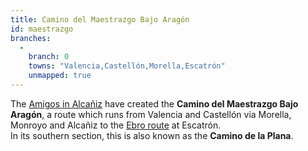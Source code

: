 ```yaml
---
title: Camino del Maestrazgo Bajo Aragón
id: maestrazgo
branches:
  -
    branch: 0
    towns: "Valencia,Castellón,Morella,Escatrón"
    unmapped: true
---
```


The [Amigos in Alcañiz][0] have created the **Camino del Maestrazgo Bajo Aragón**, a route which runs from Valencia and Castellón via Morella, Monroyo and Alcañiz to the [Ebro route][1] at Escatrón.  
In its southern section, this is also known as the **Camino de la Plana**.

[0]: http://caminosantiagoalcaniz.org/
[1]: ebro.html